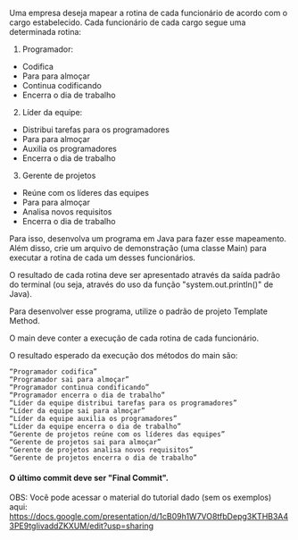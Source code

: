 Uma empresa deseja mapear a rotina de cada funcionário de acordo com o cargo estabelecido. Cada funcionário de cada cargo segue uma determinada rotina:

1. Programador:
- Codifica
- Para para almoçar
- Continua codificando
- Encerra o dia de trabalho
2. Líder da equipe:
- Distribui tarefas para os programadores
- Para para almoçar
- Auxilia os programadores
- Encerra o dia de trabalho
3. Gerente de projetos
- Reúne com os líderes das equipes
- Para para almoçar
- Analisa novos requisitos
- Encerra o dia de trabalho

Para isso, desenvolva um programa em Java para fazer esse mapeamento. Além disso, crie um arquivo de demonstração (uma classe Main) para executar a rotina de cada um desses funcionários.

O resultado de cada rotina deve ser apresentado através da saída padrão do terminal (ou seja, através do uso da função "system.out.println()" de Java).

Para desenvolver esse programa, utilize o padrão de projeto Template Method.

O main deve conter a execução de cada rotina de cada funcionário.

O resultado esperado da execução dos métodos do main são:

    “Programador codifica”
    “Programador sai para almoçar”
    “Programador continua condificando”
    “Programador encerra o dia de trabalho”
    “Líder da equipe distribui tarefas para os programadores”
    “Líder da equipe sai para almoçar”
    “Líder da equipe auxilia os programadores”
    “Líder da equipe encerra o dia de trabalho”
    “Gerente de projetos reúne com os líderes das equipes”
    “Gerente de projetos sai para almoçar”
    “Gerente de projetos analisa novos requisitos”
    “Gerente de projetos encerra o dia de trabalho”

#### O último commit deve ser "Final Commit".

OBS: Você pode acessar o material do tutorial dado (sem os exemplos) aqui: https://docs.google.com/presentation/d/1cB09h1W7VO8tfbDepg3KTHB3A43PE9tgIivaddZKXUM/edit?usp=sharing
